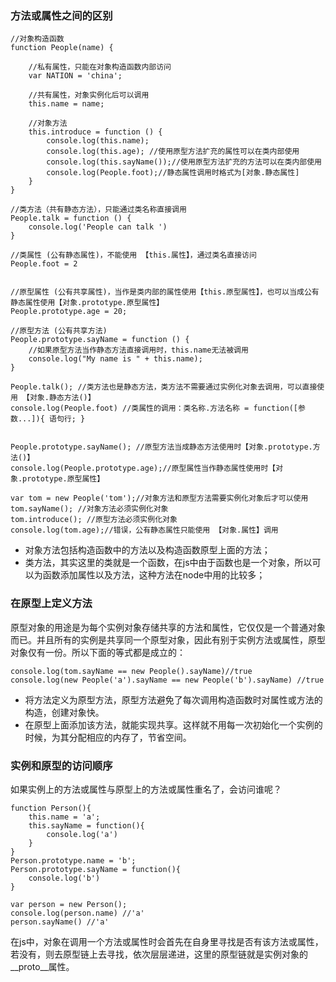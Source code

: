 ### 方法或属性之间的区别

```
//对象构造函数
function People(name) {

    //私有属性，只能在对象构造函数内部访问
    var NATION = 'china';

    //共有属性，对象实例化后可以调用
    this.name = name;

    //对象方法
    this.introduce = function () {
        console.log(this.name);
        console.log(this.age); //使用原型方法扩充的属性可以在类内部使用
        console.log(this.sayName());//使用原型方法扩充的方法可以在类内部使用 
        console.log(People.foot);//静态属性调用时格式为[对象.静态属性]
    }
}

//类方法（共有静态方法），只能通过类名称直接调用
People.talk = function () {
    console.log('People can talk ')
}

//类属性 (公有静态属性)，不能使用 【this.属性】，通过类名直接访问
People.foot = 2


//原型属性 (公有共享属性)，当作是类内部的属性使用【this.原型属性】，也可以当成公有静态属性使用【对象.prototype.原型属性】
People.prototype.age = 20;

//原型方法 (公有共享方法)
People.prototype.sayName = function () {
    //如果原型方法当作静态方法直接调用时，this.name无法被调用
    console.log("My name is " + this.name);
}

People.talk(); //类方法也是静态方法，类方法不需要通过实例化对象去调用，可以直接使用 【对象.静态方法()】
console.log(People.foot) //类属性的调用：类名称.方法名称 = function([参数...]){ 语句行; }


People.prototype.sayName(); //原型方法当成静态方法使用时【对象.prototype.方法()】
console.log(People.prototype.age);//原型属性当作静态属性使用时【对象.prototype.原型属性】

var tom = new People('tom');//对象方法和原型方法需要实例化对象后才可以使用
tom.sayName(); //对象方法必须实例化对象
tom.introduce(); //原型方法必须实例化对象
console.log(tom.age);//错误，公有静态属性只能使用 【对象.属性】调用
```

* 对象方法包括构造函数中的方法以及构造函数原型上面的方法；
* 类方法，其实这里的类就是一个函数，在js中由于函数也是一个对象，所以可以为函数添加属性以及方法，这种方法在node中用的比较多；



### 在原型上定义方法

原型对象的用途是为每个实例对象存储共享的方法和属性，它仅仅是一个普通对象而已。并且所有的实例是共享同一个原型对象，因此有别于实例方法或属性，原型对象仅有一份。所以下面的等式都是成立的：

```
console.log(tom.sayName == new People().sayName)//true
console.log(new People('a').sayName == new People('b').sayName) //true
```

* 将方法定义为原型方法，原型方法避免了每次调用构造函数时对属性或方法的构造，创建对象快。
* 在原型上面添加该方法，就能实现共享。这样就不用每一次初始化一个实例的时候，为其分配相应的内存了，节省空间。

### 实例和原型的访问顺序

如果实例上的方法或属性与原型上的方法或属性重名了，会访问谁呢？
```
function Person(){
    this.name = 'a';
    this.sayName = function(){
        console.log('a')
    }
}
Person.prototype.name = 'b';
Person.prototype.sayName = function(){
    console.log('b')
}

var person = new Person();
console.log(person.name) //'a'
person.sayName() //'a'
```

在js中，对象在调用一个方法或属性时会首先在自身里寻找是否有该方法或属性，若没有，则去原型链上去寻找，依次层层递进，这里的原型链就是实例对象的__proto__属性。


